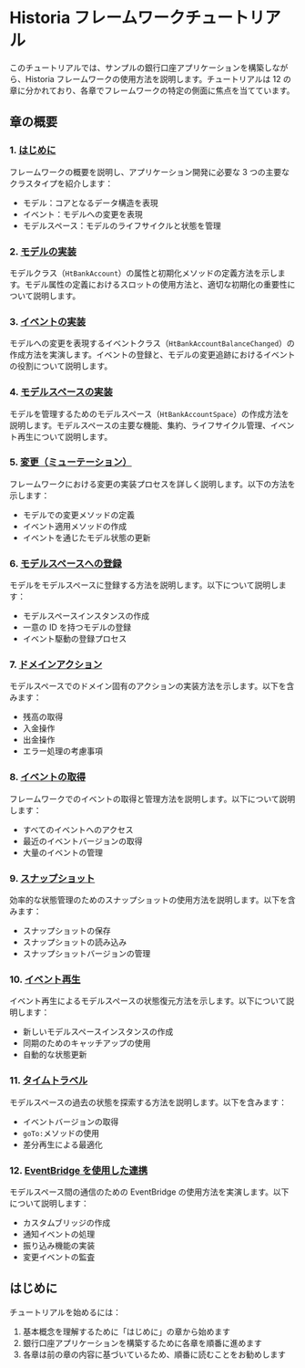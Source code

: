 # Historia フレームワークチュートリアル

このチュートリアルでは、サンプルの銀行口座アプリケーションを構築しながら、Historia フレームワークの使用方法を説明します。チュートリアルは 12 の章に分かれており、各章でフレームワークの特定の側面に焦点を当てています。

## 章の概要

### 1. [はじめに](01_introduction.md)

フレームワークの概要を説明し、アプリケーション開発に必要な 3 つの主要なクラスタイプを紹介します：

- モデル：コアとなるデータ構造を表現
- イベント：モデルへの変更を表現
- モデルスペース：モデルのライフサイクルと状態を管理

### 2. [モデルの実装](02_model_implementation.md)

モデルクラス（`HtBankAccount`）の属性と初期化メソッドの定義方法を示します。モデル属性の定義におけるスロットの使用方法と、適切な初期化の重要性について説明します。

### 3. [イベントの実装](03_event_implementation.md)

モデルへの変更を表現するイベントクラス（`HtBankAccountBalanceChanged`）の作成方法を実演します。イベントの登録と、モデルの変更追跡におけるイベントの役割について説明します。

### 4. [モデルスペースの実装](04_modelspace_implementation.md)

モデルを管理するためのモデルスペース（`HtBankAccountSpace`）の作成方法を説明します。モデルスペースの主要な機能、集約、ライフサイクル管理、イベント再生について説明します。

### 5. [変更（ミューテーション）](05_mutations.md)

フレームワークにおける変更の実装プロセスを詳しく説明します。以下の方法を示します：

- モデルでの変更メソッドの定義
- イベント適用メソッドの作成
- イベントを通じたモデル状態の更新

### 6. [モデルスペースへの登録](06_modelspace_registration.md)

モデルをモデルスペースに登録する方法を説明します。以下について説明します：

- モデルスペースインスタンスの作成
- 一意の ID を持つモデルの登録
- イベント駆動の登録プロセス

### 7. [ドメインアクション](07_domain_actions.md)

モデルスペースでのドメイン固有のアクションの実装方法を示します。以下を含みます：

- 残高の取得
- 入金操作
- 出金操作
- エラー処理の考慮事項

### 8. [イベントの取得](08_event_retrieval.md)

フレームワークでのイベントの取得と管理方法を説明します。以下について説明します：

- すべてのイベントへのアクセス
- 最近のイベントバージョンの取得
- 大量のイベントの管理

### 9. [スナップショット](09_snapshots.md)

効率的な状態管理のためのスナップショットの使用方法を説明します。以下を含みます：

- スナップショットの保存
- スナップショットの読み込み
- スナップショットバージョンの管理

### 10. [イベント再生](10_event_replay.md)

イベント再生によるモデルスペースの状態復元方法を示します。以下について説明します：

- 新しいモデルスペースインスタンスの作成
- 同期のためのキャッチアップの使用
- 自動的な状態更新

### 11. [タイムトラベル](11_time_traveling.md)

モデルスペースの過去の状態を探索する方法を説明します。以下を含みます：

- イベントバージョンの取得
- `goTo:`メソッドの使用
- 差分再生による最適化

### 12. [EventBridge を使用した連携](12_eventbridge_collaboration.md)

モデルスペース間の通信のための EventBridge の使用方法を実演します。以下について説明します：

- カスタムブリッジの作成
- 通知イベントの処理
- 振り込み機能の実装
- 変更イベントの監査

## はじめに

チュートリアルを始めるには：

1. 基本概念を理解するために「はじめに」の章から始めます
2. 銀行口座アプリケーションを構築するために各章を順番に進めます
3. 各章は前の章の内容に基づいているため、順番に読むことをお勧めします
